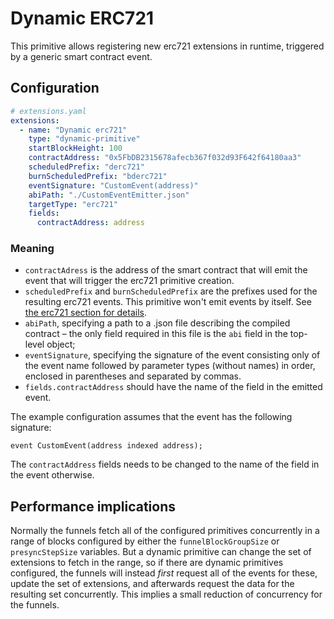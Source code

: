 # Dynamic ERC721

This primitive allows registering new erc721 extensions in runtime, triggered by
a generic smart contract event.

## Configuration

```yaml
# extensions.yaml
extensions:
  - name: "Dynamic erc721"
    type: "dynamic-primitive"
    startBlockHeight: 100 
    contractAddress: "0x5FbDB2315678afecb367f032d93F642f64180aa3"
    scheduledPrefix: "derc721"
    burnScheduledPrefix: "bderc721"
    eventSignature: "CustomEvent(address)"
    abiPath: "./CustomEventEmitter.json"
    targetType: "erc721"
    fields:
      contractAddress: address
```

### Meaning

- `contractAdress` is the address of the smart contract that will emit the event that will trigger the erc721 primitive creation.
- `scheduledPrefix` and `burnScheduledPrefix` are the prefixes used for the
resulting erc721 events. This primitive won't emit events by itself. See [the
erc721 section for details](3-ERC721.md#meaning).
- `abiPath`, specifying a path to a .json file describing the compiled contract
&ndash; the only field required in this file is the `abi` field in the top-level
object;
- `eventSignature`, specifying the signature of the event consisting only of the event name followed by parameter types (without names) in order, enclosed in parentheses and separated by commas.
- `fields.contractAddress` should have the name of the field in the emitted event.

The example configuration assumes that the event has the following signature:

```solidity
event CustomEvent(address indexed address);
```

The `contractAddress` fields needs to be changed to the name of the field in the
event otherwise.

## Performance implications

Normally the funnels fetch all of the configured primitives concurrently in a
range of blocks configured by either the `funnelBlockGroupSize` or
`presyncStepSize` variables. But a dynamic primitive can change the set of
extensions to fetch in the range, so if there are dynamic primitives configured,
the funnels will instead *first*  request all of the events for these, update
the set of extensions, and afterwards request the data for the resulting set
concurrently. This implies a small reduction of concurrency for the funnels.